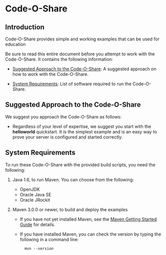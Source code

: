 Code-O-Share
====================


Introduction
---------------------

Code-O-Share provides simple and working examples that can be used for education

Be sure to read this entire document before you attempt to work with the Code-O-Share. It contains the following information:

* [Suggested Approach to the Code-O-Share](#suggestedApproach): A suggested approach on how to work with the Code-O-Share.

* [System Requirements](#systemrequirements): List of software required to run the Code-O-Share.


<a id="suggestedApproach"></a>
Suggested Approach to the Code-O-Share
--------------------------------------

We suggest you approach the Code-O-Share as follows:

* Regardless of your level of expertise, we suggest you start with the **helloworld** quickstart. It is the simplest example and is an easy way to prove your server is configured and started correctly.

<a id="systemrequirements"></a>
System Requirements 
-------------

To run these Code-O-Share with the provided build scripts, you need the following:

1. Java 1.6, to run Maven. You can choose from the following:
    * OpenJDK
    * Oracle Java SE
    * Oracle JRockit

2. Maven 3.0.0 or newer, to build and deploy the examples
    * If you have not yet installed Maven, see the [Maven Getting Started Guide](http://maven.apache.org/guides/getting-started/index.html) for details.
    * If you have installed Maven, you can check the version by typing the following in a command line:

            mvn --version 
